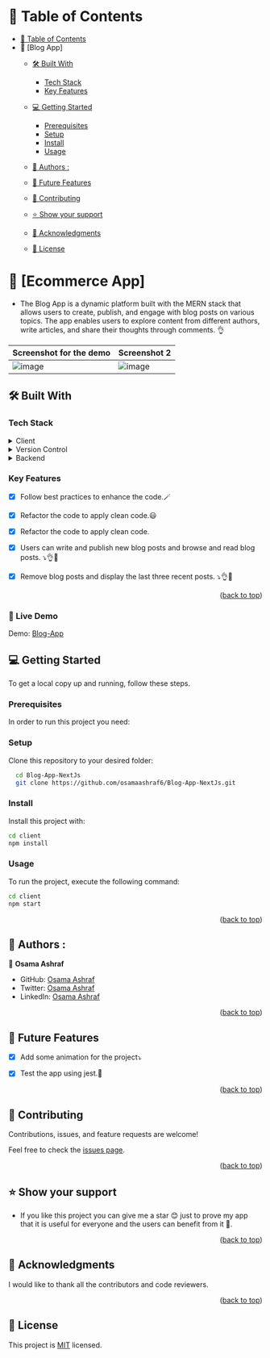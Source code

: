 <a name="readme-top"></a>


# 📗 Table of Contents

- [📗 Table of Contents](#-table-of-contents)
- 📖 \[Blog App\] 
  - [🛠 Built With ](#-built-with-)
    - [Tech Stack ](#tech-stack-)
    - [Key Features ](#key-features-)
  - [💻 Getting Started ](#-getting-started-)
    - [Prerequisites](#prerequisites)
    - [Setup](#setup)
    - [Install](#install)
    - [Usage](#usage)
    
  - [👥 Authors :  ](#-authors---)
  - [🔭 Future Features ](#-future-features-)
  - [🤝 Contributing ](#-contributing-)
  - [⭐️ Show your support ](#️-show-your-support-)
  - [🙏 Acknowledgments ](#-acknowledgments-)
  - [📝 License ](#-license-)

<!-- PROJECT DESCRIPTION -->

# 📖 [Ecommerce App] <a name="about-project"></a>

- The Blog App is a dynamic platform built with the MERN stack that allows users to create, publish, and engage with blog posts on various topics. The app enables users to explore content from different authors, write articles, and share their thoughts through comments. 👌



| Screenshot for the demo | Screenshot 2 |
| --- | --- |
| ![image](https://github.com/user-attachments/assets/bea342b9-2fde-4aa2-a18f-6584c08d8fc7) | ![image](https://github.com/user-attachments/assets/2dd76246-92cc-47be-b651-92e5391e8d4d) |





## 🛠 Built With <a name="built-with"></a>

### Tech Stack <a name="tech-stack"></a>


<details>
  <summary>Client</summary>
  <ul>
    <li>HTML</li>
    <li>CSS</li>
    <li>Tailwind Css</li>
    <li>Next JS</li>
  
  </ul>
</details>

<details>
 <summary>Version Control</summary>
  <ul>
    <li>Git</li>
    <li>GitHub</li>
  </ul>
</details>
<details>
 <summary>Backend</summary>
  <ul>
    <li>Node Js</li>
    <li>Express Js</li>
    <li>Mongoose</li>
  </ul>
</details>
 


### Key Features <a name="key-features"></a>



- [x] Follow best practices to enhance the code.🪄
- [x] Refactor the code to apply clean code.😃
- [x] Refactor the code to apply clean code.
- [x] Users can write and publish new blog posts and browse and read blog posts. ⤵👌💯
- [x] Remove blog posts and display the last three recent posts. ⤵👌💯 
 


<p align="right">(<a href="#readme-top">back to top</a>)</p>

 
### 🚀 Live Demo
 Demo: [Blog-App](https://blog-app-next-js-j.vercel.app/)

 

## 💻 Getting Started <a name="getting-started"></a>



To get a local copy up and running, follow these steps.

### Prerequisites

In order to run this project you need:


### Setup

Clone this repository to your desired folder:


```sh
  cd Blog-App-NextJs
  git clone https://github.com/osamaashraf6/Blog-App-NextJs.git
```


### Install

Install this project with:
```sh
cd client
npm install
```

### Usage

To run the project, execute the following command:

```sh
cd client
npm start

```




<p align="right">(<a href="#readme-top">back to top</a>)</p>

<!-- AUTHORS -->

## 👥 Authors :  <a name="authors"></a>


👤 **Osama Ashraf**
- GitHub: [Osama Ashraf](https://github.com/osamaashraf6)
- Twitter: [Osama Ashraf](https://twitter.com/OsamaAshraf578?t=l75KjrhQgK4h-vSPfgk1gA&s=08)
- LinkedIn: [Osama Ashraf](https://www.linkedin.com/in/osama-salem-2a046b203)


<p align="right">(<a href="#readme-top">back to top</a>)</p>

<!-- FUTURE FEATURES -->

## 🔭 Future Features <a name="future-features"></a>


- [x] Add some animation for the project⤵️
- [x] Test the app using jest.💯 




<p align="right">(<a href="#readme-top">back to top</a>)</p>

<!-- CONTRIBUTING -->

## 🤝 Contributing <a name="contributing"></a>

Contributions, issues, and feature requests are welcome!

Feel free to check the [issues page](https://github.com/osamaashraf6/Blog-App-NextJs/issues).

<p align="right">(<a href="#readme-top">back to top</a>)</p>

<!-- SUPPORT -->

## ⭐️ Show your support <a name="support"></a>

- If you like this project you can give me a star 😊 just to prove my app that it is useful for everyone and the users can benefit from it 💯.


<p align="right">(<a href="#readme-top">back to top</a>)</p>

<!-- ACKNOWLEDGEMENTS -->

## 🙏 Acknowledgments <a name="acknowledgements"></a>


I would like to thank all the contributors and code reviewers.
<p align="right">(<a href="#readme-top">back to top</a>)</p>


<!-- LICENSE -->

## 📝 License <a name="license"></a>

This project is [MIT](https://github.com/osamaashraf6/Blog-App-NextJs#MIT-1-ov-file) licensed.
